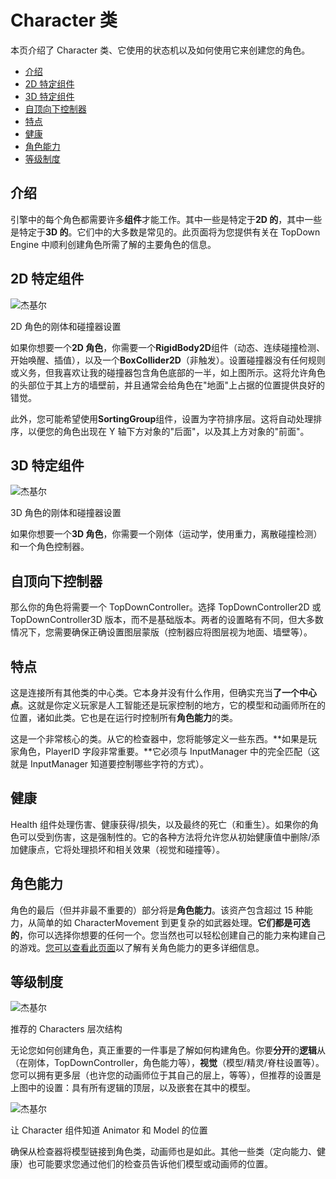 Character 类
===

本页介绍了 Character 类、它使用的状态机以及如何使用它来创建您的角色。

-   [介绍](https://topdown-engine-docs.moremountains.com/character-classes.html#introduction)[](https://topdown-engine-docs.moremountains.com/character-classes.html#introduction)
-   [2D 特定组件](https://topdown-engine-docs.moremountains.com/character-classes.html#2d-specific-components)[](https://topdown-engine-docs.moremountains.com/character-classes.html#2d-specific-components)
-   [3D 特定组件](https://topdown-engine-docs.moremountains.com/character-classes.html#3d-specific-components)[](https://topdown-engine-docs.moremountains.com/character-classes.html#3d-specific-components)
-   [自顶向下控制器](https://topdown-engine-docs.moremountains.com/character-classes.html#topdown-controller)[](https://topdown-engine-docs.moremountains.com/character-classes.html#topdown-controller)
-   [特点](https://topdown-engine-docs.moremountains.com/character-classes.html#character)[](https://topdown-engine-docs.moremountains.com/character-classes.html#character)
-   [健康](https://topdown-engine-docs.moremountains.com/character-classes.html#health)[](https://topdown-engine-docs.moremountains.com/character-classes.html#health)
-   [角色能力](https://topdown-engine-docs.moremountains.com/character-classes.html#character-abilities)[](https://topdown-engine-docs.moremountains.com/character-classes.html#character-abilities)
-   [等级制度](https://topdown-engine-docs.moremountains.com/character-classes.html#hierarchy)[](https://topdown-engine-docs.moremountains.com/character-classes.html#hierarchy)

介绍[](https://topdown-engine-docs.moremountains.com/character-classes.html#introduction)
---------------------------------------------------------------------------------------

引擎中的每个角色都需要许多**组件**才能工作。其中一些是特定于**2D 的**，其中一些是特定于**3D 的**。它们中的大多数是常见的。此页面将为您提供有关在 TopDown Engine 中顺利创建角色所需了解的主要角色的信息。

2D 特定组件[](https://topdown-engine-docs.moremountains.com/character-classes.html#2d-specific-components)
------------------------------------------------------------------------------------------------------

![杰基尔](https://topdown-engine-docs.moremountains.com/images/character-classes-1.png)

2D 角色的刚体和碰撞器设置

如果你想要一个**2D 角色**，你需要一个**RigidBody2D**组件（动态、连续碰撞检测、开始唤醒、插值），以及一个**BoxCollider2D**（非触发）。设置碰撞器没有任何规则或义务，但我喜欢让我的碰撞器包含角色底部的一半，如上图所示。这将允许角色的头部位于其上方的墙壁前，并且通常会给角色在"地面"上占据的位置提供良好的错觉。

此外，您可能希望使用**SortingGroup**组件，设置为字符排序层。这将自动处理排序，以便您的角色出现在 Y 轴下方对象的"后面"，以及其上方对象的"前面"。

3D 特定组件[](https://topdown-engine-docs.moremountains.com/character-classes.html#3d-specific-components)
------------------------------------------------------------------------------------------------------

![杰基尔](https://topdown-engine-docs.moremountains.com/images/character-classes-2.png)

3D 角色的刚体和碰撞器设置

如果你想要一个**3D 角色**，你需要一个刚体（运动学，使用重力，离散碰撞检测）和一个角色控制器。

自顶向下控制器[](https://topdown-engine-docs.moremountains.com/character-classes.html#topdown-controller)
--------------------------------------------------------------------------------------------------

那么你的角色将需要一个 TopDownController。选择 TopDownController2D 或 TopDownController3D 版本，而不是基础版本。两者的设置略有不同，但大多数情况下，您需要确保正确设置图层蒙版（控制器应将图层视为地面、墙壁等）。

特点[](https://topdown-engine-docs.moremountains.com/character-classes.html#character)
------------------------------------------------------------------------------------

这是连接所有其他类的中心类。它本身并没有什么作用，但确实充当**了一个中心点**。这就是你定义玩家是人工智能还是玩家控制的地方，它的模型和动画师所在的位置，诸如此类。它也是在运行时控制所有**角色能力**的类。

这是一个非常核心的类。从它的检查器中，您将能够定义一些东西。**如果是玩家角色，PlayerID 字段非常重要。**它必须与 InputManager 中的完全匹配（这就是 InputManager 知道要控制哪些字符的方式）。

健康[](https://topdown-engine-docs.moremountains.com/character-classes.html#health)
---------------------------------------------------------------------------------

Health 组件处理伤害、健康获得/损失，以及最终的死亡（和重生）。如果你的角色可以受到伤害，这是强制性的。它的各种方法将允许您从初始健康值中删除/添加健康点，它将处理损坏和相关效果（视觉和碰撞等）。

角色能力[](https://topdown-engine-docs.moremountains.com/character-classes.html#character-abilities)
------------------------------------------------------------------------------------------------

角色的最后（但并非最不重要的）部分将是**角色能力**。该资产包含超过 15 种能力，从简单的如 CharacterMovement 到更复杂的如武器处理。**它们都是可选的**，你可以选择你想要的任何一个。您当然也可以轻松创建自己的能力来构建自己的游戏。[您可以查看此页面](https://topdown-engine-docs.moremountains.com/character-abilities.html)以了解有关角色能力的更多详细信息。

等级制度[](https://topdown-engine-docs.moremountains.com/character-classes.html#hierarchy)
--------------------------------------------------------------------------------------

![杰基尔](https://topdown-engine-docs.moremountains.com/images/howtocharacter-6.png)

推荐的 Characters 层次结构

无论您如何创建角色，真正重要的一件事是了解如何构建角色。你要**分开**的**逻辑**从（在刚体，TopDownController，角色能力等），**视觉**（模型/精灵/脊柱设置等）。您可以拥有更多层（也许您的动画师位于其自己的层上，等等），但推荐的设置是上图中的设置：具有所有逻辑的顶层，以及嵌套在其中的模型。

![杰基尔](https://topdown-engine-docs.moremountains.com/images/howtocharacter-7.png)

让 Character 组件知道 Animator 和 Model 的位置

确保从检查器将模型链接到角色类，动画师也是如此。其他一些类（定向能力、健康）也可能要求您通过他们的检查员告诉他们模型或动画师的位置。